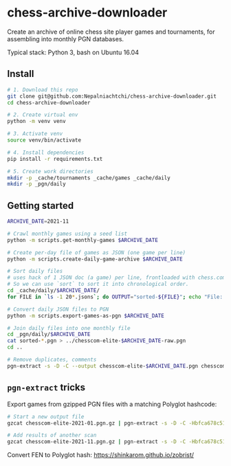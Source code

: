 chess-archive-downloader
========================

Create an archive of online chess site player games and tournaments, for assembling into monthly PGN databases.

Typical stack: Python 3, bash on Ubuntu 16.04


## Install

```bash
# 1. Download this repo
git clone git@github.com:Nepalniachtchi/chess-archive-downloader.git
cd chess-archive-downloader

# 2. Create virtual env
python -m venv venv

# 3. Activate venv
source venv/bin/activate

# 4. Install dependencies
pip install -r requirements.txt

# 5. Create work directories
mkdir -p _cache/tournaments _cache/games _cache/daily
mkdir -p _pgn/daily
```

## Getting started

```bash
ARCHIVE_DATE=2021-11

# Crawl monthly games using a seed list
python -m scripts.get-monthly-games $ARCHIVE_DATE

# Create per-day file of games as JSON (one game per line)
python -m scripts.create-daily-game-archive $ARCHIVE_DATE

# Sort daily files
# uses hack of 1 JSON doc (a game) per line, frontloaded with chess.com game number.
# So we can use `sort` to sort it into chronological order.
cd _cache/daily/$ARCHIVE_DATE/
for FILE in `ls -1 20*.jsons`; do OUTPUT="sorted-${FILE}"; echo "File: ${FILE} -> ${OUTPUT}"; sort $FILE > $OUTPUT; rm $FILE; done

# Convert daily JSON files to PGN
python -m scripts.export-games-as-pgn $ARCHIVE_DATE

# Join daily files into one monthly file
cd _pgn/daily/$ARCHIVE_DATE
cat sorted-*.pgn > ../chesscom-elite-$ARCHIVE_DATE-raw.pgn
cd ..

# Remove duplicates, comments
pgn-extract -s -D -C --output chesscom-elite-$ARCHIVE_DATE.pgn chesscom-elite-$ARCHIVE_DATE-raw.pgn

```



## `pgn-extract` tricks

Export games from gzipped PGN files with a matching Polyglot hashcode:

```bash
# Start a new output file
gzcat chesscom-elite-2021-01.pgn.gz | pgn-extract -s -D -C -Hbfca678c5151bae4 -ochesscom-2021-bdg-euwe.pgn

# Add results of another scan
gzcat chesscom-elite-2021-11.pgn.gz | pgn-extract -s -D -C -Hbfca678c5151bae4 -achesscom-2021-bdg-euwe.pgn
```

Convert FEN to Polyglot hash: https://shinkarom.github.io/zobrist/


